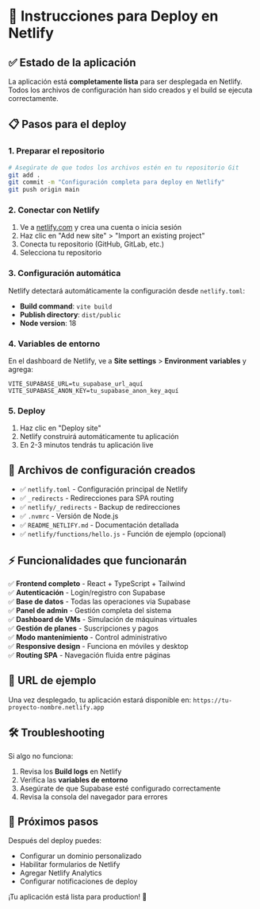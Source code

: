 # 🚀 Instrucciones para Deploy en Netlify

## ✅ Estado de la aplicación
La aplicación está **completamente lista** para ser desplegada en Netlify. Todos los archivos de configuración han sido creados y el build se ejecuta correctamente.

## 📋 Pasos para el deploy

### 1. Preparar el repositorio
```bash
# Asegúrate de que todos los archivos estén en tu repositorio Git
git add .
git commit -m "Configuración completa para deploy en Netlify"
git push origin main
```

### 2. Conectar con Netlify
1. Ve a [netlify.com](https://netlify.com) y crea una cuenta o inicia sesión
2. Haz clic en "Add new site" > "Import an existing project"
3. Conecta tu repositorio (GitHub, GitLab, etc.)
4. Selecciona tu repositorio

### 3. Configuración automática
Netlify detectará automáticamente la configuración desde `netlify.toml`:
- **Build command**: `vite build`
- **Publish directory**: `dist/public`
- **Node version**: 18

### 4. Variables de entorno
En el dashboard de Netlify, ve a **Site settings** > **Environment variables** y agrega:

```
VITE_SUPABASE_URL=tu_supabase_url_aquí
VITE_SUPABASE_ANON_KEY=tu_supabase_anon_key_aquí
```

### 5. Deploy
1. Haz clic en "Deploy site"
2. Netlify construirá automáticamente tu aplicación
3. En 2-3 minutos tendrás tu aplicación live

## 🔧 Archivos de configuración creados

- ✅ `netlify.toml` - Configuración principal de Netlify
- ✅ `_redirects` - Redirecciones para SPA routing
- ✅ `netlify/_redirects` - Backup de redirecciones
- ✅ `.nvmrc` - Versión de Node.js
- ✅ `README_NETLIFY.md` - Documentación detallada
- ✅ `netlify/functions/hello.js` - Función de ejemplo (opcional)

## ⚡ Funcionalidades que funcionarán

✅ **Frontend completo** - React + TypeScript + Tailwind  
✅ **Autenticación** - Login/registro con Supabase  
✅ **Base de datos** - Todas las operaciones via Supabase  
✅ **Panel de admin** - Gestión completa del sistema  
✅ **Dashboard de VMs** - Simulación de máquinas virtuales  
✅ **Gestión de planes** - Suscripciones y pagos  
✅ **Modo mantenimiento** - Control administrativo  
✅ **Responsive design** - Funciona en móviles y desktop  
✅ **Routing SPA** - Navegación fluida entre páginas  

## 🎯 URL de ejemplo
Una vez desplegado, tu aplicación estará disponible en:
`https://tu-proyecto-nombre.netlify.app`

## 🛠️ Troubleshooting
Si algo no funciona:
1. Revisa los **Build logs** en Netlify
2. Verifica las **variables de entorno**
3. Asegúrate de que Supabase esté configurado correctamente
4. Revisa la consola del navegador para errores

## 📱 Próximos pasos
Después del deploy puedes:
- Configurar un dominio personalizado
- Habilitar formularios de Netlify
- Agregar Netlify Analytics
- Configurar notificaciones de deploy

¡Tu aplicación está lista para production! 🎉